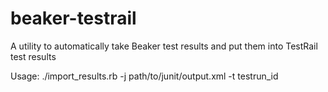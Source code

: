 beaker-testrail
===============

A utility to automatically take Beaker test results and put them into TestRail test results

Usage: ./import_results.rb -j path/to/junit/output.xml -t testrun_id
